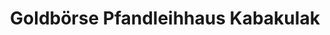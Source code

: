 ---
title: "Goldbörse Pfandleihhaus Kabakulak"
url: /pressath/goldboerse-pfandleihhaus-kabakulak/
shop: Leiher
---